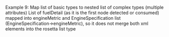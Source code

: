 Example 9:
Map list of basic types to nested list of complex types (multiple attributes)
List of fuelDetail (as it is the first node detected or consumed) mapped into engineMetric and EngineSpecification
list (EngineSpecification->engineMetric), so it does not merge both xml elements into the rosetta list type